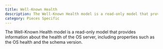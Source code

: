 ```yaml
---
title: Well-Known Health
description: The Well-Known Health model is a read-only model that provides information about the health of the OS server, including properties such as the OS health and the schema version.
category: Pieces Specific
---
```


The Well-Known Health model is a read-only model that provides information about the health of the OS server, including properties such as the OS health and the schema version.
